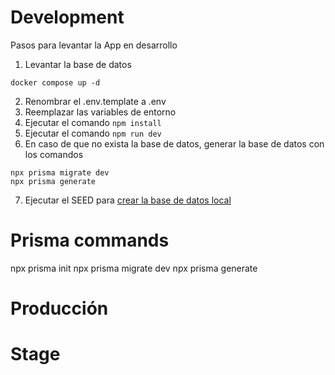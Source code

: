 # Development

Pasos para levantar la App en desarrollo

1. Levantar la base de datos

```
docker compose up -d
```
2. Renombrar el .env.template a .env
3. Reemplazar las variables de entorno
4. Ejecutar el comando ```npm install ```
5. Ejecutar el comando ```npm run dev ```
6. En caso de que no exista la base de datos, generar la base de datos con los comandos
```
npx prisma migrate dev
npx prisma generate
```
7. Ejecutar el SEED para [crear la base de datos local](localhost:3000/api/seed)

# Prisma commands

npx prisma init
npx prisma migrate dev
npx prisma generate

# Producción

# Stage
